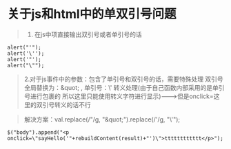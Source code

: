 # 关于js和html中的单双引号问题

>1. 在js中项直接输出双引号或者单引号的话

	alert("'");
	alert('\'');
	alert('"');
	alert("\"");
	
>2.对于js事件中的参数：包含了单引号和双引号的话，需要特殊处理
	双引号全局替换为：&amp;quot; , 单引号：\\' 转义处理(由于自己函数内部采用的是单引号进行包裹的
	所以这里只能使用转义字符进行显示)--->但是onclick=这里的双引号转义的话不行
  
  >解决方案：val.replace(/"/g, "&amp;quot;").replace(/'/g, "\\'");
  
	$("body").append("<p onclick=\"sayHello('"+rebuildContent(result)+"')\">tttttttttttt</p>");
